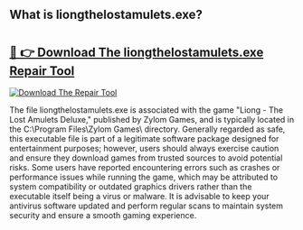## What is liongthelostamulets.exe? 

# <h2><a href="https://exedetect.com/download.php?liongthelostamulets.exe">🔗 👉 Download The liongthelostamulets.exe Repair Tool</a></h2>

[![Download The Repair Tool](https://exedetect.com/download-button.jpg)](https://exedetect.com/download.php?liongthelostamulets.exe)

The file liongthelostamulets.exe is associated with the game "Liong - The Lost Amulets Deluxe," published by Zylom Games, and is typically located in the C:\Program Files\Zylom Games\ directory. Generally regarded as safe, this executable file is part of a legitimate software package designed for entertainment purposes; however, users should always exercise caution and ensure they download games from trusted sources to avoid potential risks. Some users have reported encountering errors such as crashes or performance issues while running the game, which may be attributed to system compatibility or outdated graphics drivers rather than the executable itself being a virus or malware. It is advisable to keep your antivirus software updated and perform regular scans to maintain system security and ensure a smooth gaming experience.